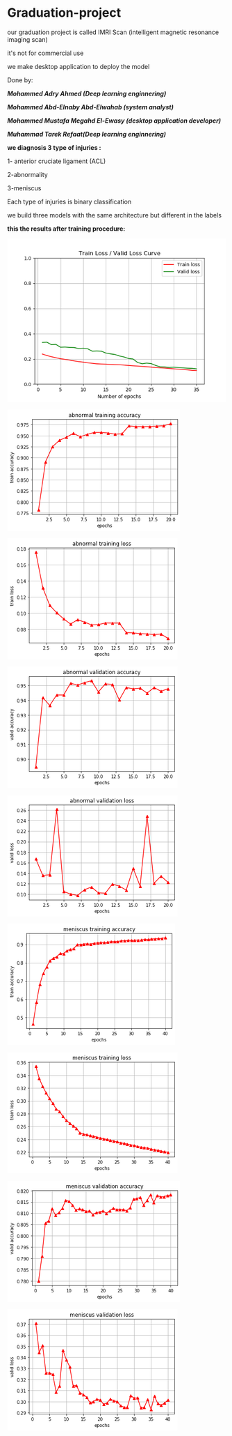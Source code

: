 # Graduation-project
our graduation project is called IMRI Scan (intelligent magnetic resonance imaging scan)

it's not for commercial use

we make desktop application to deploy the model

Done by:

***Mohammed Adry Ahmed (Deep learning enginnering)***

***Mohammed Abd-Elnaby Abd-Elwahab (system analyst)***

***Mohammed Mustafa Megahd El-Ewasy (desktop application developer)***

***Muhammad Tarek Refaat(Deep learning enginnering)***



**we diagnosis 3 type of injuries :**

1- anterior cruciate ligament (ACL)

2-abnormality

3-meniscus

Each type of injuries is binary classification

we build three models with the same architecture but different in the labels 

**this the results after training procedure:**


![alt text](https://github.com/muhammadtarek98/Graduation-project/blob/master/training%20results/ACL%20train%20and%20validation%20loss.png)

![alt text](https://github.com/muhammadtarek98/Graduation-project/blob/master/training%20results/abnormal%20training%20accuracy.png)

![alt text](https://github.com/muhammadtarek98/Graduation-project/blob/master/training%20results/abnormal%20training%20loss.png)

![alt text](https://github.com/muhammadtarek98/Graduation-project/blob/master/training%20results/abnormal%20validation%20accuracy.png)

![alt text](https://github.com/muhammadtarek98/Graduation-project/blob/master/training%20results/abnormal%20validation%20loss.png)

![alt text](https://github.com/muhammadtarek98/Graduation-project/blob/master/training%20results/meniscus%20training%20accuracy.png)

![alt text](https://github.com/muhammadtarek98/Graduation-project/blob/master/training%20results/meniscus%20training%20loss.png)

![alt text](https://github.com/muhammadtarek98/Graduation-project/blob/master/training%20results/meniscus%20validation%20accuracy.png)

![alt text](https://github.com/muhammadtarek98/Graduation-project/blob/master/training%20results/meniscus%20validation%20loss.png)

